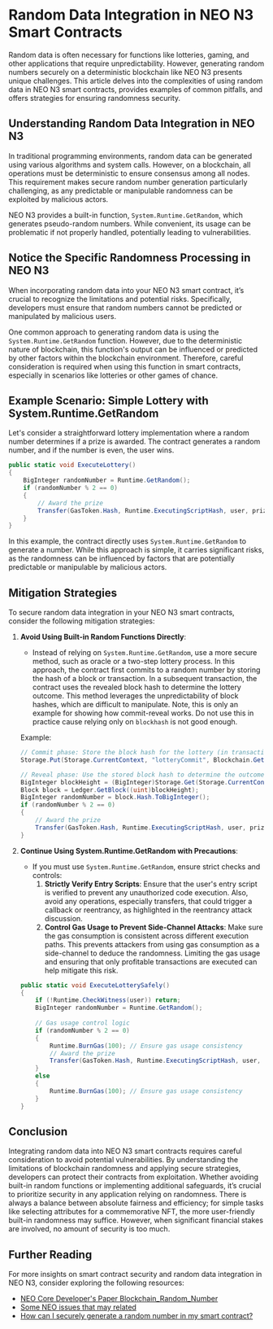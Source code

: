 # Random Data Integration in NEO N3 Smart Contracts

Random data is often necessary for functions like lotteries, gaming, and other applications that require unpredictability. However, generating random numbers securely on a deterministic blockchain like NEO N3 presents unique challenges. This article delves into the complexities of using random data in NEO N3 smart contracts, provides examples of common pitfalls, and offers strategies for ensuring randomness security.

## Understanding Random Data Integration in NEO N3

In traditional programming environments, random data can be generated using various algorithms and system calls. However, on a blockchain, all operations must be deterministic to ensure consensus among all nodes. This requirement makes secure random number generation particularly challenging, as any predictable or manipulable randomness can be exploited by malicious actors.

NEO N3 provides a built-in function, `System.Runtime.GetRandom`, which generates pseudo-random numbers. While convenient, its usage can be problematic if not properly handled, potentially leading to vulnerabilities.

## Notice the Specific Randomness Processing in NEO N3

When incorporating random data into your NEO N3 smart contract, it’s crucial to recognize the limitations and potential risks. Specifically, developers must ensure that random numbers cannot be predicted or manipulated by malicious users.

One common approach to generating random data is using the `System.Runtime.GetRandom` function. However, due to the deterministic nature of blockchain, this function's output can be influenced or predicted by other factors within the blockchain environment. Therefore, careful consideration is required when using this function in smart contracts, especially in scenarios like lotteries or other games of chance.

## Example Scenario: Simple Lottery with System.Runtime.GetRandom

Let's consider a straightforward lottery implementation where a random number determines if a prize is awarded. The contract generates a random number, and if the number is even, the user wins.

```csharp
public static void ExecuteLottery()
{
    BigInteger randomNumber = Runtime.GetRandom();
    if (randomNumber % 2 == 0)
    {
        // Award the prize
        Transfer(GasToken.Hash, Runtime.ExecutingScriptHash, user, prizeAmount);
    }
}
```

In this example, the contract directly uses `System.Runtime.GetRandom` to generate a number. While this approach is simple, it carries significant risks, as the randomness can be influenced by factors that are potentially predictable or manipulable by malicious actors.

## Mitigation Strategies

To secure random data integration in your NEO N3 smart contracts, consider the following mitigation strategies:

1. **Avoid Using Built-in Random Functions Directly**:
   - Instead of relying on `System.Runtime.GetRandom`, use a more secure method, such as oracle or a two-step lottery process. In this approach, the contract first commits to a random number by storing the hash of a block or transaction. In a subsequent transaction, the contract uses the revealed block hash to determine the lottery outcome. This method leverages the unpredictability of block hashes, which are difficult to manipulate. Note, this is only an example for showing how commit-reveal works. Do not use this in practice cause relying only on `blockhash` is not good enough.

   Example:
   ```csharp
   // Commit phase: Store the block hash for the lottery (in transaction 1)
   Storage.Put(Storage.CurrentContext, "lotteryCommit", Blockchain.GetHeight());

   // Reveal phase: Use the stored block hash to determine the outcome (in transaction 2)
   BigInteger blockHeight = (BigInteger)Storage.Get(Storage.CurrentContext, "lotteryCommit");
   Block block = Ledger.GetBlock((uint)blockHeight);
   BigInteger randomNumber = block.Hash.ToBigInteger();
   if (randomNumber % 2 == 0)
   {
       // Award the prize
       Transfer(GasToken.Hash, Runtime.ExecutingScriptHash, user, prizeAmount);
   }
   ```

2. **Continue Using System.Runtime.GetRandom with Precautions**:
   - If you must use `System.Runtime.GetRandom`, ensure strict checks and controls:
     1. **Strictly Verify Entry Scripts**: Ensure that the user's entry script is verified to prevent any unauthorized code execution. Also, avoid any operations, especially transfers, that could trigger a callback or reentrancy, as highlighted in the reentrancy attack discussion.
     2. **Control Gas Usage to Prevent Side-Channel Attacks**: Make sure the gas consumption is consistent across different execution paths. This prevents attackers from using gas consumption as a side-channel to deduce the randomness. Limiting the gas usage and ensuring that only profitable transactions are executed can help mitigate this risk.

   ```csharp
   public static void ExecuteLotterySafely()
   {
       if (!Runtime.CheckWitness(user)) return;
       BigInteger randomNumber = Runtime.GetRandom();
       
       // Gas usage control logic
       if (randomNumber % 2 == 0)
       {
           Runtime.BurnGas(100); // Ensure gas usage consistency
           // Award the prize
           Transfer(GasToken.Hash, Runtime.ExecutingScriptHash, user, prizeAmount);
       }
       else
       {
           Runtime.BurnGas(100); // Ensure gas usage consistency
       }
   }
   ```

## Conclusion

Integrating random data into NEO N3 smart contracts requires careful consideration to avoid potential vulnerabilities. By understanding the limitations of blockchain randomness and applying secure strategies, developers can protect their contracts from exploitation. Whether avoiding built-in random functions or implementing additional safeguards, it’s crucial to prioritize security in any application relying on randomness. There is always a balance between absolute fairness and efficiency; for simple tasks like selecting attributes for a commemorative NFT, the more user-friendly built-in randomness may suffice. However, when significant financial stakes are involved, no amount of security is too much.

## Further Reading

For more insights on smart contract security and random data integration in NEO N3, consider exploring the following resources:

- [NEO Core Developer's Paper Blockchain_Random_Number](https://github.com/Jim8y/jinghui.me/blob/master/content/publication/Blockchain_Random_Number%20(28).pdf)
- [Some NEO issues that may related](https://github.com/neo-project/neo/issues/2693)
- [How can I securely generate a random number in my smart contract?](https://ethereum.stackexchange.com/questions/191/how-can-i-securely-generate-a-random-number-in-my-smart-contract/83616#83616)
